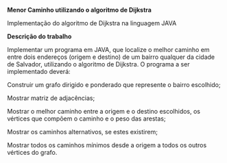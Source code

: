 **Menor Caminho utilizando o algoritmo de Dijkstra**

Implementação do algoritmo de Dijkstra na linguagem JAVA


**Descrição do trabalho**

Implementar um programa em JAVA, que localize o melhor caminho em entre dois endereços (origem e destino) de um bairro qualquer da cidade de Salvador, utilizando o algoritmo de Dijkstra. O programa a ser implementado deverá:

Construir um grafo dirigido e ponderado que represente o bairro escolhido;

Mostrar matriz de adjacências;

Mostrar o melhor caminho entre a origem e o destino escolhidos, os vértices que compõem o caminho e o peso das arestas;

Mostrar os caminhos alternativos, se estes existirem;

Mostrar todos os caminhos mínimos desde a origem a todos os outros vértices do grafo.
